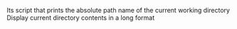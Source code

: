 Its script that prints the absolute path name of the current working directory
Display current directory contents in a long format

